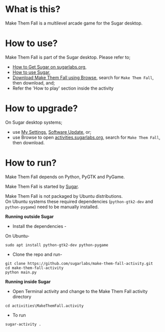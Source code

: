 What is this?
=============

Make Them Fall is a multilevel arcade game for the Sugar desktop.

How to use?
===========

Make Them Fall is part of the Sugar desktop.  Please refer to;

* [How to Get Sugar on sugarlabs.org](https://sugarlabs.org/),
* [How to use Sugar](https://help.sugarlabs.org/),
* [Download Make Them Fall using Browse](https://activities.sugarlabs.org/), search for `Make Them Fall`, then download, and;
* Refer the 'How to play' section inside the activity

How to upgrade?
===============

On Sugar desktop systems;
* use [My Settings](https://help.sugarlabs.org/en/my_settings.html), [Software Update](https://help.sugarlabs.org/en/my_settings.html#software-update), or;
* use Browse to open [activities.sugarlabs.org](https://activities.sugarlabs.org/), search for `Make Them Fall`, then download.

How to run?
=================

Make Them Fall depends on Python, PyGTK and PyGame.

Make Them Fall is started by [Sugar](https://github.com/sugarlabs/sugar).

Make Them Fall is not packaged by Ubuntu distributions.  
On Ubuntu systems these required dependencies (`python-gtk2-dev` and
`python-pygame`) need to be manually installed.


**Running outside Sugar**


- Install the dependencies - 

On Ubuntu-
```
sudo apt install python-gtk2-dev python-pygame
```

- Clone the repo and run-
```
git clone https://github.com/sugarlabs/make-them-fall-activity.git
cd make-them-fall-activity
python main.py
```

**Running inside Sugar**

- Open Terminal activity and change to the Make Them Fall activity directory
```
cd activities\MakeThemFall.activity
```
- To run
```
sugar-activity .
```
